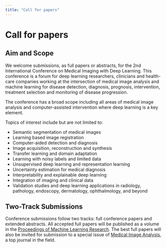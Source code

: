 ```yaml
---
title: "Call for papers"
---
```


# Call for papers

## Aim and Scope

We welcome submissions, as full papers or abstracts, for the 2nd International Conference on Medical Imaging with Deep Learning. This conference is a forum for deep learning researchers, clinicians and health-care companies working at the intersection of medical image analysis and machine learning for disease detection, diagnosis, prognosis, intervention, treatment selection and monitoring of disease progression.

The conference has a broad scope including all areas of medical image analysis and computer-assisted intervention where deep learning is a key element.

Topics of interest include but are not limited to:

* Semantic segmentation of medical images
* Learning based image registration
* Computer-aided detection and diagnosis
* Image acquisition, reconstruction and synthesis
* Transfer learning and domain adaptation
* Learning with noisy labels and limited data
* Unsupervised deep learning and representation learning
* Uncertainty estimation for medical diagnosis
* Interpretability and explainable deep learning
* Integration of imaging and clinical data
* Validation studies and deep learning applications in radiology, pathology, endoscopy, dermatology, ophthalmology, and beyond

## Two-Track Submissions

Conference submissions follow two tracks: full conference papers and extended abstracts.
All accepted full papers will be published as a volume in the [Proceedings of Machine Learning Research](http://proceedings.mlr.press/).
The best full papers will also be invited for submission to a special issue of [Medical Image Analysis](https://www.journals.elsevier.com/medical-image-analysis), a top journal in the field.
